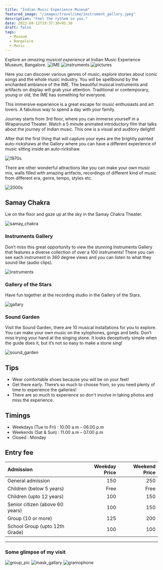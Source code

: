 ```yaml
---
title: "Indian Music Experience Museum"
featured_image: "/images/travel/ime/instrument_gallary.jpeg"
description: "Feel the rythem in you."
date: 2022-09-12T19:37:30+05:30
draft: false
tags: 
  - Museum
  - Bangalore
  - Music
---
```



Explore an *amazing musical experience* at Indian Music Experience Museum, Bangalore.
![IME](/images/travel/ime/IndianMusicExperience.jpeg)
![instruments](/images/travel/ime/instrument_gallary.jpeg)
![pictures](/images/travel/ime/pictures.jpg)


Here you can discover various genres of music, explore stories about iconic songs and the whole music industry. You will be spellbound by the enchanted ambiance of the IME. The beautiful musical instruments and artifacts on display will grab your attention. Traditional or contemporary, young or old, the IME has something for everyone.

This immersive experience is a great escape for music enthusiasts and art lovers. A fabulous way to spend a day with your family.

Journey starts from 3rd floor, where you can immerse yourself in a Wraparound Theater. Watch a 5 minute animated introductory film that talks about the journey of Indian music. This one is a visual and auditory delight!

After that the first thing that will capture your eyes are the brightly painted auto-rickshaws at the Gallery where you can have a different experience of music sitting inside an auto-rickshaw.

![1970s](/images/travel/ime/1970s.jpg)

There are other wonderful attractions like you can make your own music mix, walls filled with amazing artifacts, recordings of different kind of music from different era, genre, tempo, styles etc.

![2000s](/images/travel/ime/2000s.jpg)


## Samay Chakra

Lie on the floor and gaze up at the sky in the Samay Chakra Theater.

![samay_chakra](/images/travel/ime/samay_chakra.jpeg)


### Instruments Gallery

Don’t miss this great opportunity to view the stunning Instruments Gallery that features a diverse collection of over a 100 instruments! There you can see each instrument in 360 degree views and you can listen to what they sound like (audio clips).

![instruments](/images/travel/ime/instruments.jpg)


### Gallery of the Stars

Have fun together at the recording studio in the Gallery of the Stars.

![gallary](/images/travel/ime/gallary.jpg)


### Sound Garden

Visit the Sound Garden, there are 10 musical installations for you to explore. You can make your own music on the xylophones, gongs and bells. Don’t miss trying your hand at the singing stone. It looks deceptively simple when the guide does it, but it’s not so easy to make a stone sing!

![sound_garden](/images/travel/ime/sound_garden.jpeg)


## Tips

  - Wear comfortable shoes because you will be on your feet!
  - Get there early. There’s so much to choose from, so you need plenty of time to experience the galleries!
  - There are so much to experience so don't involve in taking photos and miss the experience.
  

## Timings
 
  - Weekdays (Tue to Fri) : 10.00 a.m – 06.00 p.m
  - Weekends (Sat & Sun) : 11.00 a.m – 07.00 p.m
  - Closed : Monday


## Entry fee

| Admission | Weekday Price | Weekend Price |
|:--------- | ------------: |-------------: |
|General admission|150|250|
|Children (below 5 years)|Free|Free|
|Children (upto 12 years)|100|150|
|Senior citizen (above 60 years)|100|150|
|Group (10 or more)|125|200|
|School Group (upto 12th Grade)|100|100|

***


### Some glimpse of my visit

![group_pic](/images/travel/ime/group_pic.jpg)
![mask_gallary](/images/travel/ime/mask_gallary.jpg)
![gramophone](/images/travel/ime/gramophone.jpg)

